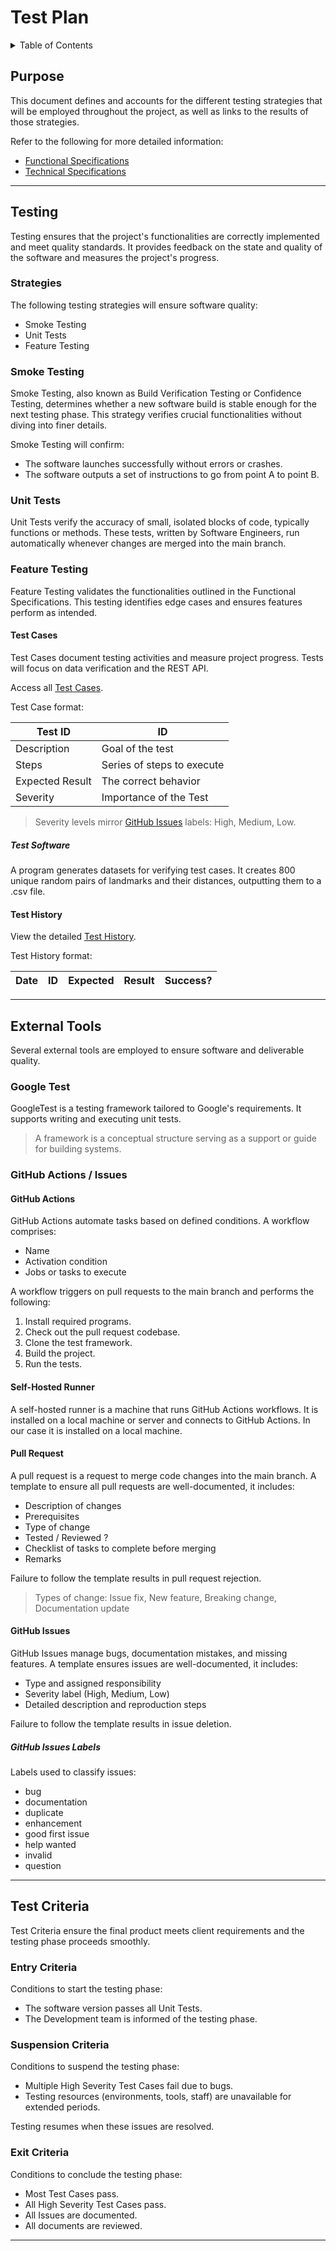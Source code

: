 # Test Plan

<details>
<summary>Table of Contents</summary>

- [Purpose](#purpose)
- [Testing](#testing)
  - [Strategies](#strategies)
  - [Smoke Testing](#smoke-testing)
  - [Unit Tests](#unit-tests)
  - [Feature Testing](#feature-testing)
    - [Test Cases](#test-cases)
      - [Test Software](#test-software)
    - [Test History](#test-history)
- [External Tools](#external-tools)
  - [Google Test](#google-test)
  - [GitHub Actions / Issues](#github-actions--issues)
    - [GitHub Actions](#github-actions)
    - [Pull Request](#pull-request)
    - [Self-Hosted Runner](#self-hosted-runner)
    - [GitHub Issues](#github-issues)
      - [GitHub Issues Labels](#github-issues-labels)
- [Test Criteria](#test-criteria)
  - [Entry Criteria](#entry-criteria)
  - [Suspension Criteria](#suspension-criteria)
  - [Exit Criteria](#exit-criteria)

</details>

## Purpose

This document defines and accounts for the different testing strategies that will be employed throughout the project, as well as links to the results of those strategies.

Refer to the following for more detailed information:

- [Functional Specifications](/documents/functional_specifications/FunctionalSpecifications.md)
- [Technical Specifications](/documents/technical_specifications/TechnicalSpecifications.md)

---

## Testing

Testing ensures that the project's functionalities are correctly implemented and meet quality standards.
It provides feedback on the state and quality of the software and measures the project's progress.

### Strategies

The following testing strategies will ensure software quality:

- Smoke Testing
- Unit Tests
- Feature Testing

### Smoke Testing

Smoke Testing, also known as Build Verification Testing or Confidence Testing, determines whether a new software build is stable enough for the next testing phase.
This strategy verifies crucial functionalities without diving into finer details.

Smoke Testing will confirm:

- The software launches successfully without errors or crashes.
- The software outputs a set of instructions to go from point A to point B.

### Unit Tests

Unit Tests verify the accuracy of small, isolated blocks of code, typically functions or methods.
These tests, written by Software Engineers, run automatically whenever changes are merged into the main branch.

### Feature Testing

Feature Testing validates the functionalities outlined in the Functional Specifications.
This testing identifies edge cases and ensures features perform as intended.

#### Test Cases

Test Cases document testing activities and measure project progress.
Tests will focus on data verification and the REST API.

Access all [Test Cases](/documents/QA/TestCases.md).

Test Case format:

| Test ID          | ID |
|-------------------|----|
| Description       | Goal of the test |
| Steps             | Series of steps to execute |
| Expected Result   | The correct behavior |
| Severity          | Importance of the Test |

> Severity levels mirror [GitHub Issues](#github-issues) labels: High, Medium, Low.

##### Test Software

A program generates datasets for verifying test cases.
It creates 800 unique random pairs of landmarks and their distances, outputting them to a .csv file.

#### Test History

View the detailed [Test History](https://docs.google.com/spreadsheets/d/1JB1lV4f822tu6zhfQbtrtQGsYIInJZw8AnJMDjYGYeo/edit?gid=0#gid=0).

Test History format:

| Date       | ID  | Expected | Result | Success? |
|------------|------|----------|--------|----------|

---

## External Tools

Several external tools are employed to ensure software and deliverable quality.

### Google Test

GoogleTest is a testing framework tailored to Google's requirements.
It supports writing and executing unit tests.

> A framework is a conceptual structure serving as a support or guide for building systems.

### GitHub Actions / Issues

#### GitHub Actions

GitHub Actions automate tasks based on defined conditions.
A workflow comprises:

- Name
- Activation condition
- Jobs or tasks to execute

A workflow triggers on pull requests to the main branch and performs the following:

1. Install required programs.
2. Check out the pull request codebase.
3. Clone the test framework.
4. Build the project.
5. Run the tests.

#### Self-Hosted Runner

A self-hosted runner is a machine that runs GitHub Actions workflows.
It is installed on a local machine or server and connects to GitHub Actions.
In our case it is installed on a local machine.

#### Pull Request

A pull request is a request to merge code changes into the main branch.
A template to ensure all pull requests are well-documented, it includes:

- Description of changes
- Prerequisites
- Type of change
- Tested / Reviewed ?
- Checklist of tasks to complete before merging
- Remarks

Failure to follow the template results in pull request rejection.

> Types of change: Issue fix, New feature, Breaking change, Documentation update

#### GitHub Issues

GitHub Issues manage bugs, documentation mistakes, and missing features.
A template ensures issues are well-documented, it includes:

- Type and assigned responsibility
- Severity label (High, Medium, Low)
- Detailed description and reproduction steps

Failure to follow the template results in issue deletion.

##### GitHub Issues Labels

Labels used to classify issues:

- bug
- documentation
- duplicate
- enhancement
- good first issue
- help wanted
- invalid
- question

---

## Test Criteria

Test Criteria ensure the final product meets client requirements and the testing phase proceeds smoothly.

### Entry Criteria

Conditions to start the testing phase:

- The software version passes all Unit Tests.
- The Development team is informed of the testing phase.

### Suspension Criteria

Conditions to suspend the testing phase:

- Multiple High Severity Test Cases fail due to bugs.
- Testing resources (environments, tools, staff) are unavailable for extended periods.

Testing resumes when these issues are resolved.

### Exit Criteria

Conditions to conclude the testing phase:

- Most Test Cases pass.
- All High Severity Test Cases pass.
- All Issues are documented.
- All documents are reviewed.

---
